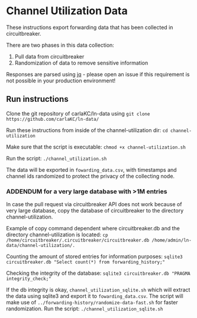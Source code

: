 # Channel Utilization Data

These instructions export forwarding data that has been collected in 
circuitbreaker.

There are two phases in this data collection: 
1. Pull data from circuitbreaker
2. Randomization of data to remove sensitive information

Responses are parsed using [jq](https://jqlang.github.io/jq/) - please 
open an issue if this requirement is not possible in your production 
environment!

## Run instructions
Clone the git repository of carlaKC/ln-data using
`git clone https://github.com/carlaKC/ln-data/`

Run these instructions from inside of the channel-utilization dir:
`cd channel-utilization`

Make sure that the script is executable:
`chmod +x channel-utilization.sh`

Run the script:
`./channel_utilization.sh`

The data will be exported in `fowarding_data.csv`, with timestamps and 
channel ids randomized to protect the privacy of the collecting node.

### ADDENDUM for a very large database with >1M entries
In case the pull request via circuitbreaker API does not work because of very large database, 
copy the database of circuitbreaker to the directory channel-utilization.

Example of copy command dependent where circuitbreaker.db and the directory channel-utilization is located:
`cp /home/circuitbreaker/.circuitbreaker/circuitbreaker.db /home/admin/ln-data/channel-utilization/.`
 
Counting the amount of stored entries for information purposes:
`sqlite3 circuitbreaker.db "Select count(*) from forwarding_history;"`

Checking the integrity of the database:
`sqlite3 circuitbreaker.db "PRAGMA integrity_check;"`

If the db integrity is okay, `channel_utilization_sqlite.sh` which will extract the data using sqlite3 and export it to `fowarding_data.csv`. The script will make use of `../forwarding-history/randomize-data-fast.sh` for faster randomization. Run the script:
`./channel_utilization_sqlite.sh`
